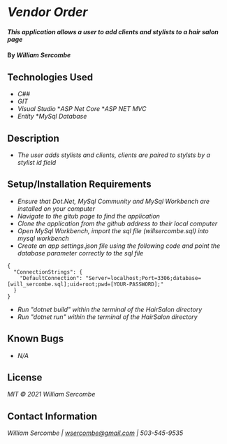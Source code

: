 # _Vendor Order_

#### _This application allows a user to add clients and stylists to a hair salon page_

#### By _**William Sercombe**_

## Technologies Used

* _C##_
* _GIT_
* _Visual Studio_
*_ASP Net Core_
*_ASP NET MVC_
* _Entity_
*_MySql Database_

## Description

* _The user adds stylists and clients, clients are paired to stylsts by a stylist id field_

## Setup/Installation Requirements

* _Ensure that Dot.Net, MySql Community and MySql Workbench are installed on your computer_
* _Navigate to the gitub page to find the application_
* _Clone the application from the github address to their local computer_
* _Open MySql Workbench, import the sql file (willsercombe.sql) into mysql workbench_
* _Create an app settings.json file using the following code and point the database parameter correctly to the sql file_
```
{
  "ConnectionStrings": {
    "DefaultConnection": "Server=localhost;Port=3306;database=[will_sercombe.sql];uid=root;pwd=[YOUR-PASSWORD];"
  }
}
```
* _Run "dotnet build" within the terminal of the HairSalon directory_
* _Run "dotnet run" within the terminal of the HairSalon directory_

## Known Bugs

* _N/A_

## License

_MIT © 2021 William Sercombe_

## Contact Information

_William Sercombe | wsercombe@gmail.com | 503-545-9535_
